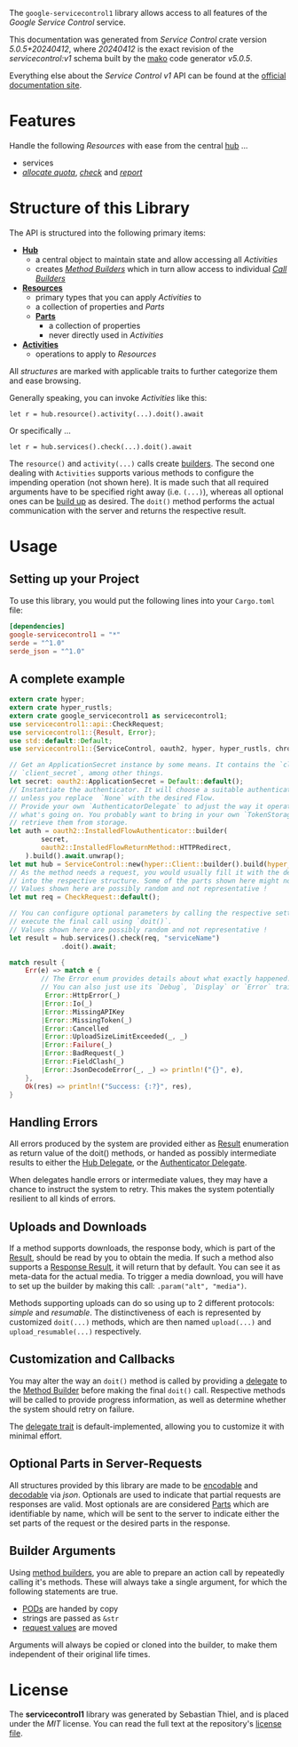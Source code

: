 <!---
DO NOT EDIT !
This file was generated automatically from 'src/generator/templates/api/README.md.mako'
DO NOT EDIT !
-->
The `google-servicecontrol1` library allows access to all features of the *Google Service Control* service.

This documentation was generated from *Service Control* crate version *5.0.5+20240412*, where *20240412* is the exact revision of the *servicecontrol:v1* schema built by the [mako](http://www.makotemplates.org/) code generator *v5.0.5*.

Everything else about the *Service Control* *v1* API can be found at the
[official documentation site](https://cloud.google.com/service-control/).
# Features

Handle the following *Resources* with ease from the central [hub](https://docs.rs/google-servicecontrol1/5.0.5+20240412/google_servicecontrol1/ServiceControl) ... 

* services
 * [*allocate quota*](https://docs.rs/google-servicecontrol1/5.0.5+20240412/google_servicecontrol1/api::ServiceAllocateQuotaCall), [*check*](https://docs.rs/google-servicecontrol1/5.0.5+20240412/google_servicecontrol1/api::ServiceCheckCall) and [*report*](https://docs.rs/google-servicecontrol1/5.0.5+20240412/google_servicecontrol1/api::ServiceReportCall)




# Structure of this Library

The API is structured into the following primary items:

* **[Hub](https://docs.rs/google-servicecontrol1/5.0.5+20240412/google_servicecontrol1/ServiceControl)**
    * a central object to maintain state and allow accessing all *Activities*
    * creates [*Method Builders*](https://docs.rs/google-servicecontrol1/5.0.5+20240412/google_servicecontrol1/client::MethodsBuilder) which in turn
      allow access to individual [*Call Builders*](https://docs.rs/google-servicecontrol1/5.0.5+20240412/google_servicecontrol1/client::CallBuilder)
* **[Resources](https://docs.rs/google-servicecontrol1/5.0.5+20240412/google_servicecontrol1/client::Resource)**
    * primary types that you can apply *Activities* to
    * a collection of properties and *Parts*
    * **[Parts](https://docs.rs/google-servicecontrol1/5.0.5+20240412/google_servicecontrol1/client::Part)**
        * a collection of properties
        * never directly used in *Activities*
* **[Activities](https://docs.rs/google-servicecontrol1/5.0.5+20240412/google_servicecontrol1/client::CallBuilder)**
    * operations to apply to *Resources*

All *structures* are marked with applicable traits to further categorize them and ease browsing.

Generally speaking, you can invoke *Activities* like this:

```Rust,ignore
let r = hub.resource().activity(...).doit().await
```

Or specifically ...

```ignore
let r = hub.services().check(...).doit().await
```

The `resource()` and `activity(...)` calls create [builders][builder-pattern]. The second one dealing with `Activities` 
supports various methods to configure the impending operation (not shown here). It is made such that all required arguments have to be 
specified right away (i.e. `(...)`), whereas all optional ones can be [build up][builder-pattern] as desired.
The `doit()` method performs the actual communication with the server and returns the respective result.

# Usage

## Setting up your Project

To use this library, you would put the following lines into your `Cargo.toml` file:

```toml
[dependencies]
google-servicecontrol1 = "*"
serde = "^1.0"
serde_json = "^1.0"
```

## A complete example

```Rust
extern crate hyper;
extern crate hyper_rustls;
extern crate google_servicecontrol1 as servicecontrol1;
use servicecontrol1::api::CheckRequest;
use servicecontrol1::{Result, Error};
use std::default::Default;
use servicecontrol1::{ServiceControl, oauth2, hyper, hyper_rustls, chrono, FieldMask};

// Get an ApplicationSecret instance by some means. It contains the `client_id` and 
// `client_secret`, among other things.
let secret: oauth2::ApplicationSecret = Default::default();
// Instantiate the authenticator. It will choose a suitable authentication flow for you, 
// unless you replace  `None` with the desired Flow.
// Provide your own `AuthenticatorDelegate` to adjust the way it operates and get feedback about 
// what's going on. You probably want to bring in your own `TokenStorage` to persist tokens and
// retrieve them from storage.
let auth = oauth2::InstalledFlowAuthenticator::builder(
        secret,
        oauth2::InstalledFlowReturnMethod::HTTPRedirect,
    ).build().await.unwrap();
let mut hub = ServiceControl::new(hyper::Client::builder().build(hyper_rustls::HttpsConnectorBuilder::new().with_native_roots().unwrap().https_or_http().enable_http1().build()), auth);
// As the method needs a request, you would usually fill it with the desired information
// into the respective structure. Some of the parts shown here might not be applicable !
// Values shown here are possibly random and not representative !
let mut req = CheckRequest::default();

// You can configure optional parameters by calling the respective setters at will, and
// execute the final call using `doit()`.
// Values shown here are possibly random and not representative !
let result = hub.services().check(req, "serviceName")
             .doit().await;

match result {
    Err(e) => match e {
        // The Error enum provides details about what exactly happened.
        // You can also just use its `Debug`, `Display` or `Error` traits
         Error::HttpError(_)
        |Error::Io(_)
        |Error::MissingAPIKey
        |Error::MissingToken(_)
        |Error::Cancelled
        |Error::UploadSizeLimitExceeded(_, _)
        |Error::Failure(_)
        |Error::BadRequest(_)
        |Error::FieldClash(_)
        |Error::JsonDecodeError(_, _) => println!("{}", e),
    },
    Ok(res) => println!("Success: {:?}", res),
}

```
## Handling Errors

All errors produced by the system are provided either as [Result](https://docs.rs/google-servicecontrol1/5.0.5+20240412/google_servicecontrol1/client::Result) enumeration as return value of
the doit() methods, or handed as possibly intermediate results to either the 
[Hub Delegate](https://docs.rs/google-servicecontrol1/5.0.5+20240412/google_servicecontrol1/client::Delegate), or the [Authenticator Delegate](https://docs.rs/yup-oauth2/*/yup_oauth2/trait.AuthenticatorDelegate.html).

When delegates handle errors or intermediate values, they may have a chance to instruct the system to retry. This 
makes the system potentially resilient to all kinds of errors.

## Uploads and Downloads
If a method supports downloads, the response body, which is part of the [Result](https://docs.rs/google-servicecontrol1/5.0.5+20240412/google_servicecontrol1/client::Result), should be
read by you to obtain the media.
If such a method also supports a [Response Result](https://docs.rs/google-servicecontrol1/5.0.5+20240412/google_servicecontrol1/client::ResponseResult), it will return that by default.
You can see it as meta-data for the actual media. To trigger a media download, you will have to set up the builder by making
this call: `.param("alt", "media")`.

Methods supporting uploads can do so using up to 2 different protocols: 
*simple* and *resumable*. The distinctiveness of each is represented by customized 
`doit(...)` methods, which are then named `upload(...)` and `upload_resumable(...)` respectively.

## Customization and Callbacks

You may alter the way an `doit()` method is called by providing a [delegate](https://docs.rs/google-servicecontrol1/5.0.5+20240412/google_servicecontrol1/client::Delegate) to the 
[Method Builder](https://docs.rs/google-servicecontrol1/5.0.5+20240412/google_servicecontrol1/client::CallBuilder) before making the final `doit()` call. 
Respective methods will be called to provide progress information, as well as determine whether the system should 
retry on failure.

The [delegate trait](https://docs.rs/google-servicecontrol1/5.0.5+20240412/google_servicecontrol1/client::Delegate) is default-implemented, allowing you to customize it with minimal effort.

## Optional Parts in Server-Requests

All structures provided by this library are made to be [encodable](https://docs.rs/google-servicecontrol1/5.0.5+20240412/google_servicecontrol1/client::RequestValue) and 
[decodable](https://docs.rs/google-servicecontrol1/5.0.5+20240412/google_servicecontrol1/client::ResponseResult) via *json*. Optionals are used to indicate that partial requests are responses 
are valid.
Most optionals are are considered [Parts](https://docs.rs/google-servicecontrol1/5.0.5+20240412/google_servicecontrol1/client::Part) which are identifiable by name, which will be sent to 
the server to indicate either the set parts of the request or the desired parts in the response.

## Builder Arguments

Using [method builders](https://docs.rs/google-servicecontrol1/5.0.5+20240412/google_servicecontrol1/client::CallBuilder), you are able to prepare an action call by repeatedly calling it's methods.
These will always take a single argument, for which the following statements are true.

* [PODs][wiki-pod] are handed by copy
* strings are passed as `&str`
* [request values](https://docs.rs/google-servicecontrol1/5.0.5+20240412/google_servicecontrol1/client::RequestValue) are moved

Arguments will always be copied or cloned into the builder, to make them independent of their original life times.

[wiki-pod]: http://en.wikipedia.org/wiki/Plain_old_data_structure
[builder-pattern]: http://en.wikipedia.org/wiki/Builder_pattern
[google-go-api]: https://github.com/google/google-api-go-client

# License
The **servicecontrol1** library was generated by Sebastian Thiel, and is placed 
under the *MIT* license.
You can read the full text at the repository's [license file][repo-license].

[repo-license]: https://github.com/Byron/google-apis-rsblob/main/LICENSE.md

